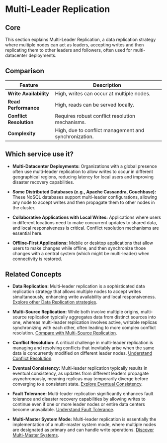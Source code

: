 # Multi-Leader Replication

## Core

This section explains Multi-Leader Replication, a data replication strategy where multiple nodes can act as leaders, accepting writes and then replicating them to other leaders and followers, often used for multi-datacenter deployments.

## Comparison

| Feature | Description |
|---|---|
| **Write Availability** | High, writes can occur at multiple nodes. |
| **Read Performance** | High, reads can be served locally. |
| **Conflict Resolution** | Requires robust conflict resolution mechanisms. |
| **Complexity** | High, due to conflict management and synchronization. |

## Which service use it?



-   **Multi-Datacenter Deployments:** Organizations with a global presence often use multi-leader replication to allow writes to occur in different geographical regions, reducing latency for local users and improving disaster recovery capabilities.

-   **Some Distributed Databases (e.g., Apache Cassandra, Couchbase):** These NoSQL databases support multi-leader configurations, allowing any node to accept writes and then propagate them to other nodes in the cluster.

-   **Collaborative Applications with Local Writes:** Applications where users in different locations need to make concurrent updates to shared data, and local responsiveness is critical. Conflict resolution mechanisms are essential here.

-   **Offline-First Applications:** Mobile or desktop applications that allow users to make changes while offline, and then synchronize those changes with a central system (which might be multi-leader) when connectivity is restored.

## Related Concepts

-   **Data Replication:** Multi-leader replication is a sophisticated data replication strategy that allows multiple nodes to accept writes simultaneously, enhancing write availability and local responsiveness. [Explore other Data Replication strategies](../README.md).

-   **Multi-Source Replication:** While both involve multiple origins, multi-source replication typically aggregates data from distinct sources into one, whereas multi-leader replication involves active, writable replicas synchronizing with each other, often leading to more complex conflict resolution. [Compare with Multi-Source Replication](../multi-source/README.md).

-   **Conflict Resolution:** A critical challenge in multi-leader replication is managing and resolving conflicts that inevitably arise when the same data is concurrently modified on different leader nodes. [Understand Conflict Resolution](../../conflict-resolution/README.md).

-   **Eventual Consistency:** Multi-leader replication typically results in eventual consistency, as updates from different leaders propagate asynchronously, meaning replicas may temporarily diverge before converging to a consistent state. [Explore Eventual Consistency](../../consistency-models/eventual-consistency/README.md).

-   **Fault Tolerance:** Multi-leader replication significantly enhances fault tolerance and disaster recovery capabilities by allowing writes to continue even if one or more leader nodes or entire data centers become unavailable. [Understand Fault Tolerance](../../fault-tolerance/README.md).

-   **Multi-Master System Mode:** Multi-leader replication is essentially the implementation of a multi-master system mode, where multiple nodes are designated as primary and can handle write operations. [Discover Multi-Master Systems](../../system-mode/multi-master/README.md).
